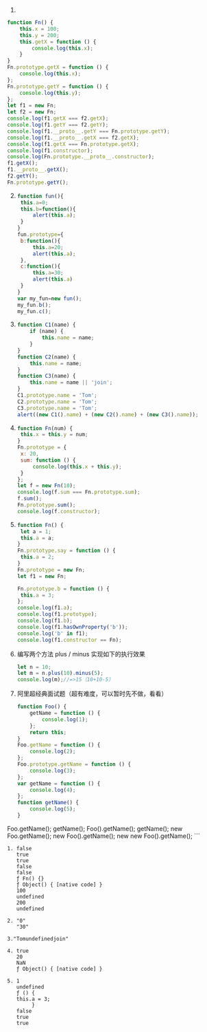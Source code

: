  1. 
   ```javascript
   function Fn() {
       this.x = 100;
       this.y = 200;
       this.getX = function () {
           console.log(this.x);
       }
   }
   Fn.prototype.getX = function () {
       console.log(this.x);
   };
   Fn.prototype.getY = function () {
       console.log(this.y);
   };
   let f1 = new Fn;
   let f2 = new Fn;
   console.log(f1.getX === f2.getX);
   console.log(f1.getY === f2.getY);
   console.log(f1.__proto__.getY === Fn.prototype.getY);
   console.log(f1.__proto__.getX === f2.getX);
   console.log(f1.getX === Fn.prototype.getX);
   console.log(f1.constructor);
   console.log(Fn.prototype.__proto__.constructor);
   f1.getX();
   f1.__proto__.getX();
   f2.getY();
   Fn.prototype.getY();
   ```

2. 
   ```javascript
   function fun(){
   	this.a=0;
   	this.b=function(){
   		alert(this.a);
   	}
   }
   fun.prototype={
   	b:function(){
   		this.a=20;
   		alert(this.a);
   	},
   	c:function(){
   		this.a=30;
   		alert(this.a)
   	}
   }
   var my_fun=new fun();
   my_fun.b();
   my_fun.c();
   ```

3. 
    ```javascript
    function C1(name) {
        if (name) {
            this.name = name;
        }
    }
    function C2(name) {
        this.name = name;
    }
    function C3(name) {
        this.name = name || 'join';
    }
    C1.prototype.name = 'Tom';
    C2.prototype.name = 'Tom';
    C3.prototype.name = 'Tom';
    alert((new C1().name) + (new C2().name) + (new C3().name));
    ```

4. 
   ```javascript
   function Fn(num) {
   	this.x = this.y = num;
   }
   Fn.prototype = {
   	x: 20,
   	sum: function () {
   		console.log(this.x + this.y);
   	}
   };
   let f = new Fn(10);
   console.log(f.sum === Fn.prototype.sum);
   f.sum();
   Fn.prototype.sum();
   console.log(f.constructor);
   ```

5. 
   ```javascript
   function Fn() {
   	let a = 1;
   	this.a = a;
   }
   Fn.prototype.say = function () {
   	this.a = 2;
   }
   Fn.prototype = new Fn;
   let f1 = new Fn;
   
   Fn.prototype.b = function () {
   	this.a = 3;
   };
   console.log(f1.a);
   console.log(f1.prototype);
   console.log(f1.b);
   console.log(f1.hasOwnProperty('b'));
   console.log('b' in f1);
   console.log(f1.constructor == Fn);
   ```

6. 编写两个方法 plus / minus 实现如下的执行效果

   ```javascript
   let n = 10;
   let m = n.plus(10).minus(5);
   console.log(m);//=>15（10+10-5）
   ```

7. 阿里超经典面试题（超有难度，可以暂时先不做，看看）

    ```javascript
    function Foo() {
        getName = function () {
            console.log(1);
        };
        return this;
    }
    Foo.getName = function () {
        console.log(2);
    };
    Foo.prototype.getName = function () {
        console.log(3);
    };
    var getName = function () {
        console.log(4);
    };
    function getName() {
        console.log(5);
    }
Foo.getName();
    getName();
    Foo().getName();
    getName();
    new Foo.getName();
    new Foo().getName();
    new new Foo().getName();
    ```

    1. false
       true 
       true 
       false 
       false 
       ƒ Fn() {} 
       ƒ Object() { [native code] } 
       100 
       undefined 
       200 
       undefined

    2. "0"
       "30"
    
    3."Tomundefinedjoin"

    4. true
       20
       NaN
       ƒ Object() { [native code] }

    5. 1
       undefined
       ƒ () {
   	   this.a = 3;
            }
       false
       true
       true
    
    
       


